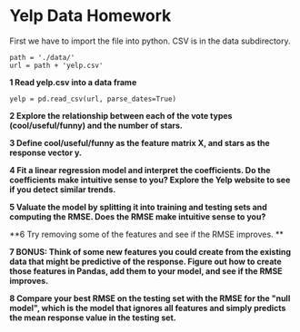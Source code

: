 # Yelp Data Homework 

First we have to import the file into python. CSV is in the data subdirectory. 

```
path = './data/' 
url = path + 'yelp.csv'
```

**1 Read yelp.csv into a data frame**

```
yelp = pd.read_csv(url, parse_dates=True)
```

**2 Explore the relationship between each of the vote types (cool/useful/funny) and the number of stars.**
                                                            
**3 Define cool/useful/funny as the feature matrix X, and stars as the response vector y.**

**4 Fit a linear regression model and interpret the coefficients. Do the coefficients make intuitive sense to you? Explore the Yelp website to see if you detect similar trends.**

**5 Valuate the model by splitting it into training and testing sets and computing the RMSE. Does the RMSE make intuitive sense to you?**

**6 Try removing some of the features and see if the RMSE improves. **

**7 BONUS: Think of some new features you could create from the existing data that might be predictive of the response. Figure out how to create those features in Pandas, add them to your model, and see if the RMSE improves.**

**8 Compare your best RMSE on the testing set with the RMSE for the "null model", which is the model that ignores all features and simply predicts the mean response value in the testing set.**